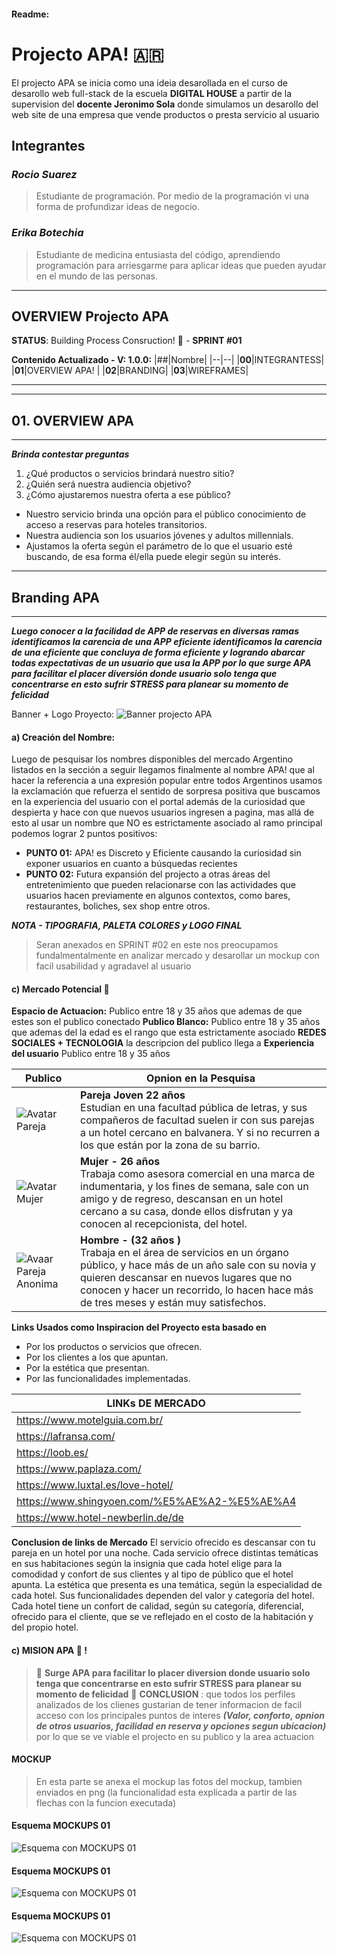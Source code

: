 ####  Readme:
# Projecto APA! 🇦🇷 
El projecto APA se inicia como una ideia desarollada en el curso de desarollo web full-stack de la escuela **DIGITAL HOUSE** a partir de la supervision del  **docente Jeronimo Sola** donde simulamos un desarollo del web site de una empresa que vende productos o presta servicio al usuario

## Integrantes
### *Rocio Suarez*
> Estudiante de programación. Por medio de la programación vi una forma de profundizar ideas de negocio. 
### *Erika Botechia*
> Estudiante de medicina entusiasta del código, aprendiendo programación para arriesgarme para aplicar ideas que pueden ayudar en el mundo de las personas.  
---
## OVERVIEW Projecto APA
**STATUS**: Building Process Consruction! :hammer:  - **SPRINT #01**

**Contenido Actualizado - V: 1.0.0:**
|##|Nombre|
|--|--|
|**00**|INTEGRANTESS|
|**01**|OVERVIEW APA!  |
|**02**|BRANDING|
|**03**|WIREFRAMES|

---

---
## 01. OVERVIEW APA
---

___Brinda contestar preguntas___
1) ¿Qué productos o servicios brindará nuestro sitio? 
2) ¿Quién será nuestra audiencia objetivo?
3) ¿Cómo ajustaremos nuestra oferta a ese público?

- Nuestro servicio brinda una opción para el público conocimiento de acceso a reservas para hoteles transitorios. 
- Nuestra audiencia son los usuarios jóvenes y adultos millennials.
- Ajustamos la oferta según el parámetro de lo que el usuario esté buscando, de esa forma él/ella puede elegir según su interés.


---
## Branding APA
---
___Luego conocer a la facilidad de APP de reservas en diversas ramas identificamos la carencia de una APP eficiente identificamos la carencia de una eficiente que concluya de forma eficiente y logrando abarcar todas expectativas de un usuario que usa la APP por lo que surge APA para facilitar el placer diversión donde usuario solo tenga que concentrarse en esto sufrir STRESS para planear su momento de felicidad___

Banner + Logo Proyecto:
![Banner projecto APA](img/i01_bannerAPAmd.png)

#### a) **Creación del Nombre:** 
Luego de pesquisar los nombres disponibles del mercado Argentino listados en la sección a seguir llegamos finalmente al nombre APA! que al hacer la referencia a una expresión popular entre todos Argentinos usamos la exclamación que refuerza el sentido de sorpresa positiva que buscamos en la experiencia del usuario con el portal además de la curiosidad que despierta y hace con que nuevos usuarios ingresen a pagina, mas allá de esto al usar un nombre que NO es estrictamente asociado al ramo principal podemos lograr 2 puntos positivos: 
- **PUNTO 01:** APA! es Discreto y Eficiente causando la curiosidad sin exponer usuarios en cuanto a búsquedas recientes
- **PUNTO 02:** Futura expansión del projecto a otras áreas del entretenimiento que pueden relacionarse con las actividades que usuarios hacen previamente en algunos contextos, como bares, restaurantes, boliches, sex shop entre otros.

___NOTA - TIPOGRAFIA, PALETA COLORES y LOGO FINAL___
> Seran anexados en SPRINT #02 en este nos preocupamos fundalmentalmente en analizar mercado y desarollar un mockup con facil usabilidad y agradavel al usuario
#### c) **Mercado Potencial :memo:** 
**Espacio de Actuacion:** Publico entre 18 y 35 años que ademas de que estes son el publico conectado
**Publico Blanco:** Publico entre 18 y 35 años que ademas del la edad es el rango que esta estrictamente asociado **REDES SOCIALES + TECNOLOGIA** la descripcion del publico llega a 
**Experiencia del usuario** Publico entre 18 y 35 años


|**Publico**|**Opnion en la Pesquisa**|
|-|-|
|![Avatar Pareja](img/i02_Avatar01.png)|**Pareja Joven 22 años** <br/>Estudian en una facultad pública de letras, y sus compañeros de facultad suelen ir con sus parejas a un hotel cercano en balvanera. Y si no recurren a los que están por la zona de su barrio.|
| ![Avatar Mujer](img/i03_Avatar02.png)|**Mujer  - 26 años**</br>Trabaja como asesora comercial en una marca de indumentaria, y los fines de semana, sale con un amigo y de regreso, descansan en un hotel cercano a su casa,  donde ellos disfrutan y ya conocen al recepcionista, del hotel. |
| ![Avaar Pareja Anonima](img/i04_Avatar03.png)|**Hombre - (32 años )** <br/> Trabaja en el área de servicios en un órgano público, y hace más de un año sale con su novia y quieren descansar en nuevos lugares que no conocen y hacer un recorrido, lo hacen hace más de tres meses y están muy satisfechos. |




**Links Usados como Inspiracion del Proyecto esta basado en**
- Por los productos o servicios que ofrecen.
- Por los clientes a los que apuntan.
- Por la estética que presentan.
- Por las funcionalidades implementadas.


|**LINKs DE MERCADO**|
|-|
|https://www.motelguia.com.br/ |
|https://lafransa.com/ |
|https://loob.es/ |
|https://www.paplaza.com/ |
|https://www.luxtal.es/love-hotel/ |
|https://www.shingyoen.com/%E5%AE%A2-%E5%AE%A4 |
|https://www.hotel-newberlin.de/de |

**Conclusion de links de Mercado**
El servicio ofrecido es descansar con tu pareja en un hotel por una noche. Cada servicio ofrece distintas temáticas en sus habitaciones según la insignia que cada hotel elige para la comodidad y confort  de sus clientes y al tipo de público que el hotel apunta.
La estética que presenta es una temática, según la especialidad de cada hotel.
Sus funcionalidades dependen del valor y categoría del hotel. Cada hotel tiene un confort de calidad, según su categoría, diferencial, ofrecido para el cliente, que se ve reflejado en el costo de la habitación y del propio hotel.


#### c) **MISION APA :blue_heart: !** 
>  :blue_heart: **Surge APA para facilitar lo placer diversion donde usuario solo tenga que concentrarse en esto sufrir STRESS para planear su momento de felicidad** :blue_heart:
> **CONCLUSION** : que todos los perfiles analizados de los clienes gustarian de tener informacion de facil acceso con los principales puntos  de interes ___(Valor, conforto, opnion de otros usuarios, facilidad en reserva y opciones segun ubicacion)___ por lo que se ve viable el projecto en su publico y la area actuacion

#### MOCKUP 

> En esta parte se anexa el mockup las fotos del mockup, tambien enviados en png (la funcionalidad esta explicada a partir de las flechas con la funcion executada)

#### Esquema MOCKUPS 01
![Esquema con MOCKUPS 01](img/i05_Mockups01.png)


#### Esquema MOCKUPS 01
![Esquema con MOCKUPS 01](img/i06_Mockups02.png)


#### Esquema MOCKUPS 01
![Esquema con MOCKUPS 01](img/i07_Mockups03.png)
